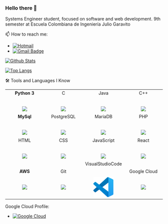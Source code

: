 ### Hello there 👋
Systems Engineer student, focused on software and web development. 9th semester at Escuela Colombiana de Ingeniería Julio Garavito

📫 How to reach me:
* [![Hotmail](https://img.shields.io/badge/Microsoft_Outlook-0078D4?style=for-the-badge&logo=microsoft-outlook&logoColor=white)](mailto:luis.amaya.ort@hotmail.com)
* [![Gmail Badge](https://img.shields.io/badge/-Gmail-c14438?style=flat-square&logo=Gmail&logoColor=white&link=mailto:shuklaraghav321.com)](mailto:luis.amaya.ort@gmail.com)

[![Github Stats](https://github-readme-stats.vercel.app/api?username=luis-amaya&show_icons=true&theme=synthwave)](https://github.com/anuraghazra/github-readme-stats)

[![Top Langs](https://github-readme-stats.vercel.app/api/top-langs/?username=luis-amaya&layout=compact&text_color=daf7dc&bg_color=151515)](https://github.com/anuraghazra/github-readme-stats)

🛠️ Tools and Languages I Know

<p align="left">

<table>
  <tbody>
    <tr valign="top">
      <td width="25%" align="center">
         <span><b>Python 3</b></span><br><br><br>
        <img height="64px" src="https://cdn.svgporn.com/logos/python.svg">
      </td>
      <td width="25%" align="center">
        <span>C</span><br><br><br>
        <img height="64px" src="https://cdn.svgporn.com/logos/c.svg">
      </td>
      <td width="25%" align="center">
        <span>Java</span><br><br><br>
        <img height="64px" src="https://cdn.svgporn.com/logos/java.svg">
      </td>
      <td width="25%" align="center">
        <span>C++</span><br><br><br>
        <img height="64px" src="https://upload.wikimedia.org/wikipedia/commons/thumb/1/18/ISO_C%2B%2B_Logo.svg/306px-ISO_C%2B%2B_Logo.svg.png">
      </td>     
    </tr>
      <td width="25%" align="center">
        <span><b>MySql</b></span><br><br><br>
        <img height="64px" src="https://cdn.svgporn.com/logos/mysql.svg">
      </td>
      <td width="25%" align="center">
        <span>PostgreSQL</span><br><br><br>
        <img height="64px" src="https://cdn.icon-icons.com/icons2/2415/PNG/512/postgresql_plain_wordmark_logo_icon_146390.png">
      </td>
      <td width="25%" align="center">
        <span>MariaDB</span><br><br><br>
        <img height="64px" src="https://cdn.icon-icons.com/icons2/2699/PNG/512/mariadb_logo_icon_168996.png">
      </td>
      <td width="25%" align="center">
        <span>PHP</span><br><br><br>
        <img height="64px" src="https://img.icons8.com/color/144/000000/php.png">
      </td>
    </tr>
          <td width="25%" align="center">
        <span>HTML</span><br><br><br>
        <img height="64px" src="https://cdn.icon-icons.com/icons2/2107/PNG/512/file_type_html_icon_130541.png">
      </td>
    <td width="25%" align="center">
        <span>CSS</span><br><br><br>
        <img height="64px" src="https://cdn.icon-icons.com/icons2/2107/PNG/512/file_type_css_icon_130661.png">
      </td>
    <td width="25%" align="center">
        <span>JavaScript</span><br><br><br>
        <img height="64px" src="https://cdn.svgporn.com/logos/javascript.svg">
      </td>
          <td width="25%" align="center">
        <span>React</span><br><br><br>
        <img height="64px" src="https://cdn.svgporn.com/logos/react.svg">
      </td>
     </tr>
      <td width="25%" align="center">
        <span><b>AWS</b></span><br><br><br>
        <img height="64px" src="https://cdn.icon-icons.com/icons2/2407/PNG/512/aws_icon_146074.png">
      </td>
      <td width="25%" align="center">
        <span>Git</span><br><br><br>
        <img height="64px" src="https://cdn.svgporn.com/logos/git-icon.svg">
      </td>
      <td width="25%" align="center">
        <span>VisualStudioCode</span><br><br><br>
        <img height="64px" src="https://raw.githubusercontent.com/github/explore/80688e429a7d4ef2fca1e82350fe8e3517d3494d/topics/visual-studio-code/visual-studio-code.png">
      </td>
      <td width="25%" align="center">
        <span>Google Cloud</span><br><br><br>
        <img height="64px" src="https://cdn.icon-icons.com/icons2/2699/PNG/512/google_cloud_logo_icon_171058.png">
      </td>
    </tr>
  </tbody>
</table>
</p>

Google Cloud Profile:
* [![Google Cloud](https://img.shields.io/badge/GoogleCloud-%234285F4.svg?style=for-the-badge&logo=google-cloud&logoColor=white)](https://www.cloudskillsboost.google/public_profiles/e1681b2e-320e-4900-9f23-eb791c4d104b?qlcampaign=4p-EDUCR-SKAssociations-CO-25)

<!--
**luis-amaya/luis-amaya** is a ✨ _special_ ✨ repository because its `README.md` (this file) appears on your GitHub profile.

Here are some ideas to get you started:

- 🔭 I’m currently working on ...
- 🌱 I’m currently learning ...
- 👯 I’m looking to collaborate on ...
- 🤔 I’m looking for help with ...
- 💬 Ask me about ...
- 📫 How to reach me: ...
- 😄 Pronouns: ...
- ⚡ Fun fact: ...
-->
